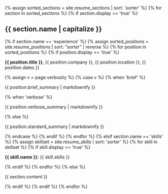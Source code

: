 {% assign sorted_sections = site.resume_sections | sort: 'sorter' %}
{% for section in sorted_sections %}
  {% if section.display == 'true' %}
    <h2>{{ section.name | capitalize }}</h2>
    {% if section.name == 'experience' %}
      {% assign sorted_positions = site.resume_positions | sort: "sorter" | reverse %}
      {% for position in sorted_positions %}
        {% if position.display == 'true' %}
          <p><strong>{{ position.title }}</strong>, {{ position.company }}, {{ position.location }}, {{ position.dates }}</p>
          {% assign v = page.verbosity %}
          {% case v %}
            {% when 'brief' %}
              <p>{{ position.brief_summary | markdownify }}</p>
            {% when 'verbose' %}
              <p>{{ position.verbose_summary | markdownify }}</p>
            {% else %}
              <p>{{ position.standard_summary | markdownify }}</p>
          {% endcase %}
        {% endif %}
      {% endfor %}
    {% elsif section.name == 'skills' %}
    {% assign skillset = site.resume_skills | sort: 'sorter' %}
      {% for skill in skillset %}
        {% if skill.display == 'true' %}
          <p><strong>{{ skill.name }}</strong>: {{ skill.skills }}</p>
        {% endif %}
      {% endfor %}
    {% else %}
    <p>{{ section.content }}</p>
    {% endif %}
  {% endif %}
{% endfor %}
